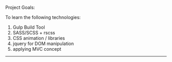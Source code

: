 Project Goals:

To learn the following technologies:
1. Gulp Build Tool
3. SASS/SCSS + rscss
4. CSS animation / libraries
5. jquery for DOM manipulation
6. applying MVC concept

---
